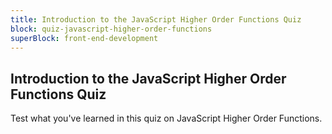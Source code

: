 ```yaml
---
title: Introduction to the JavaScript Higher Order Functions Quiz
block: quiz-javascript-higher-order-functions
superBlock: front-end-development
---
```


## Introduction to the JavaScript Higher Order Functions Quiz

Test what you've learned in this quiz on JavaScript Higher Order Functions.
